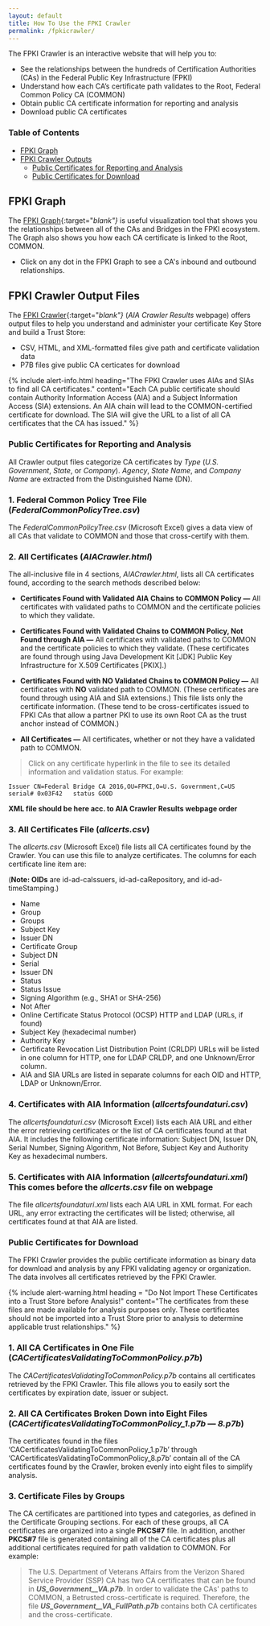 ```yaml
---
layout: default 
title: How To Use the FPKI Crawler
permalink: /fpkicrawler/
---
```


The FPKI Crawler is an interactive website that will help you to:

* See the relationships between the hundreds of Certification Authorities (CAs) in the Federal Public Key Infrastructure (FPKI)
* Understand how each CA’s certificate path validates to the Root, Federal Common Policy CA (COMMON)
* Obtain public CA certificate information for reporting and analysis
* Download public CA certificates

### Table of Contents
<!--This intro didn't fully encapsulate all that the FPKI Crawler does, so I added the rest--hopefully correct. -->  
<!--This is a TOC for reader navigation--LaChelle prefers.-->
* [FPKI Graph](#fpki-graph)
* [FPKI Crawler Outputs](#fpki-crawler-outputs)
  * [Public Certificates for Reporting and Analysis](#public-certificates-for-reporting-and-analysis)
  * [Public Certificates for Download](#public-certificates-for-download)

## FPKI Graph

The [FPKI Graph](https://fpki-graph.fpki-lab.gov/){:target="_blank"}_ is useful visualization tool that shows you the relationships between all of the CAs and Bridges in the FPKI ecosystem. The Graph also shows you how each CA certificate is linked to the Root, COMMON.

* Click on any dot in the FPKI Graph to see a CA's inbound and outbound relationships. 

## FPKI Crawler Output Files

The [FPKI Crawler](https://fpki-graph.fpki-lab.gov/crawler/){:target="_blank"}_ (_AIA Crawler Results_ webpage) offers output files to help you understand and administer your certificate Key Store and build a Trust Store: 

* CSV, HTML, and XML-formatted files give path and certificate validation data 
* P7B files give public CA certicates for download

{% include alert-info.html heading="The FPKI Crawler uses AIAs and SIAs to find all CA certificates." content="Each CA public certificate should contain Authority Information Access (AIA) and a Subject Information Access (SIA) extensions. An AIA chain will lead to the COMMON-certified certificate for download. The SIA will give the URL to a list <!--A list?-->of all CA certificates that the CA has issued." %} 

### Public Certificates for Reporting and Analysis

All Crawler output files categorize CA certificates by _Type_ (_U.S. Government_, _State_, or _Company_). _Agency_, _State Name_, and _Company Name_ are extracted from the Distinguished Name (DN).

### 1. Federal Common Policy Tree File (_FederalCommonPolicyTree.csv_)

The _FederalCommonPolicyTree.csv_ (Microsoft Excel) gives a data view of all CAs that validate to COMMON and those that cross-certify with them. <!--Below in allcerts.csv we say "raw data in a spreadsheet." For consistency which is better?-->

### 2. All Certificates (_AIACrawler.html_)<!--Unclear why is this section called "All Certificates"...?-->

The all-inclusive file in 4 sections, _AIACrawler.html_, lists all CA certificates found, according to the search methods described below:

* **Certificates Found with Validated AIA Chains to COMMON Policy &mdash;** All certificates with validated paths to COMMON and the certificate policies to which they validate. 

* **Certificates Found with Validated Chains to COMMON Policy, Not Found through AIA &mdash;** All certificates with validated paths to COMMON and the certificate policies to which they validate. (These certificates are found through using Java Development Kit [JDK] Public Key Infrastructure for X.509 Certificates [PKIX].)  <!--Why is the JDX PKIX method used in addition to AIA and SIA extensions? Does it find certificates that wouldn't otherwise be found for some reason?--> 

* **Certificates Found with NO Validated Chains to COMMON Policy &mdash;** All certificates with **NO** validated path to COMMON. (These certificates are found through using AIA and SIA extensions.) This file lists only the certificate information. (These tend to be cross-certificates issued to FPKI CAs<!--CAs?--> that allow a partner PKI to use its own Root CA as the trust anchor instead of COMMON.)

* **All Certificates &mdash;** All certificates, whether or not they have a validated path to COMMON. <!--How are these found--AIA and SIA extensions or other method?-->

> Click on any certificate hyperlink in the file to see its detailed information and validation status. For example:

   ```
  Issuer CN=Federal Bridge CA 2016,OU=FPKI,O=U.S. Government,C=US serial# 0x03F42   status GOOD
   ```

**XML file should be here acc. to AIA Crawler Results webpage order**<!--XML format output file should be here, based on order on FPKI Crawler (AIA Crawler Results) webpage shows this precedes CSV file.-->

### 3. All Certificates File (_allcerts.csv_)

The _allcerts.csv_ (Microsoft Excel) file lists all CA certificates found by the Crawler. You can use this file to analyze certificates. The columns for each certificate line item are:<!--Is is necessary to list the column headers?-->

(**Note: OIDs** are id-ad-caIssuers, id-ad-caRepository, and id-ad-timeStamping.)
<!--These column headers are out of order and some were missing that I added-->

* Name 
* Group
* Groups
* Subject Key <!--I see "Subject Key" but no "Subject DN"-->
* Issuer DN
* Certificate Group <!--Same as header that says "Group"?-->
* Subject DN
* Serial <!--Column header just says "Serial"-->
* Issuer DN
* Status
* Status Issue
* Signing Algorithm (e.g., SHA1 or SHA-256)
* Not After
* Online Certificate Status Protocol (OCSP) HTTP and LDAP (URLs, if found) 
* Subject Key (hexadecimal number)
* Authority Key
* Certificate Revocation List Distribution Point (CRLDP) URLs will be listed in one column for HTTP, one for LDAP CRLDP, and one Unknown/Error column.
* AIA and SIA URLs are listed in separate columns for each OID and HTTP, LDAP or Unknown/Error. <!--Don't understand. For SIA Column headings = SIA has 3 HTTP column (headers), 2 LDAP column (headers), and 1 CRLDP/AIA and SIA Errors (header) column. 
For AIA, there are 2 AIA Len column headers, 1 AIA http, 1 AIA ldap, 1 AIA repository. ... For CRLDP there are 2 columns headers (one HTTP and one LDAP).  Will there be 4 columns for OID, HTTP, LDAP, and Unknown/Error? Are 2 columns for AIA and SIA URLs? Unclear.-->

### 4. Certificates with AIA Information (_allcertsfoundaturi.csv_)

The _allcertsfoundaturi.csv_ (Microsoft Excel) lists each AIA URL and either the error retrieving certificates or the list of CA certificates found at that AIA. It includes the following certificate information: Subject DN, Issuer DN, Serial Number, Signing Algorithm, Not Before, Subject Key and Authority Key as hexadecimal numbers.

### 5. Certificates with AIA Information (_allcertsfoundaturi.xml_)   **This comes before the _allcerts.csv_ file on webpage**
<!--This file shows that it "doesn't have any style associated with it" so it's hard to figure out what's what. How will the user read it?-->

The file _allcertsfoundaturi.xml_ lists each AIA URL in XML format. For each URL, any error extracting the certificates will be listed; otherwise, all certificates found at that AIA are listed.

### Public Certificates for Download

The FPKI Crawler provides the public certificate information as binary data for download and analysis by any FPKI validating agency or organization. The data involves all certificates retrieved by the FPKI Crawler.

<!--This will be an alert warning box on the IDM.gov webpage.-->
{% include alert-warning.html heading = "Do Not Import These Certificates into a Trust Store before Analysis!" content="The certificates from these files are made available for analysis purposes only. These certificates should not be imported into a Trust Store prior to analysis to determine applicable trust relationships." %}

### 1. All CA Certificates in One File (_CACertificatesValidatingToCommonPolicy.p7b_)

The _CACertificatesValidatingToCommonPolicy.p7b_ contains all certificates retrieved by the FPKI Crawler. This file allows you to easily sort the certificates by expiration date, issuer or subject. 

### 2. All CA Certificates Broken Down into Eight Files (_CACertificatesValidatingToCommonPolicy_1.p7b_ &mdash; _8.p7b_)

The certificates found in the files ‘CACertificatesValidatingToCommonPolicy_1.p7b’ through ‘CACertificatesValidatingToCommonPolicy_8.p7b’ contain all of the CA certificates found by the Crawler, broken evenly into eight files to simplify analysis.

### 3. Certificate Files by Groups <!--Define "Groups"-->

The CA certificates are partitioned into types <!--As in "Type" described FPKI Crawler Output Files section? What is this referencing?-->and categories<!--Do you mean the "All Certificates (_AIACrawler.html_)" section?-->, as defined in the Certificate Grouping sections<!--What section is this referencing?-->. For each of these groups<!--Types and Categories?-->, all CA certificates are organized into a single **PKCS#7** file. In addition, another **PKCS#7** file is generated containing all of the CA certificates plus all additional certificates required for path validation to COMMON. For example:

> The U.S. Department of Veterans Affairs from the <!--"issued by"? "from the" doesn't sound right-->Verizon Shared Service Provider (SSP) CA has two CA certificates that can be found in **_US_Government__VA.p7b_**. In order to validate the CAs' paths to COMMON, a Betrusted cross-certificate is required. Therefore, the file **_US_Government__VA_FullPath.p7b_** contains both CA certificates and the cross-certificate.
